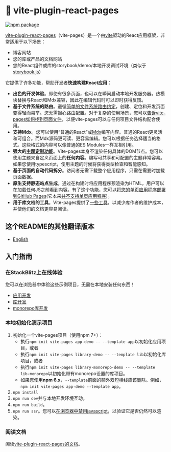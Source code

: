 # 📘 vite-plugin-react-pages

<p>
  <a href="https://www.npmjs.com/package/vite-plugin-react-pages" target="_blank" rel="noopener"><img src="https://img.shields.io/npm/v/vite-plugin-react-pages.svg" alt="npm package" /></a>
</p>

[vite-plugin-react-pages](https://vitejs.github.io/vite-plugin-react-pages)（vite-pages）是一个由[vite](https://github.com/vitejs/vite)驱动的React应用框架，非常适用于以下场景：

- 博客网站
- 您的库或产品的文档网站
- 您的React组件或库的storybook/demo/本地开发调试环境（类似于[storybook.js](https://storybook.js.org/)）

它提供了许多功能，帮助开发者**快速构建React应用**：

- **出色的开发体验**。即使有很多页面，也可以在瞬间启动本地开发服务器。热模块替换与React和Mdx兼容，因此在编辑代码时可以即时获得反馈。
- **基于文件系统的路由**。遵循[简单的文件系统路由约定](https://vitejs.github.io/vite-plugin-react-pages/fs-routing)，创建、定位和开发页面变得轻而易举。您无需担心路由配置。对于复杂的使用场景，您可以[告诉vite-pages如何找到页面文件](https://vitejs.github.io/vite-plugin-react-pages/advanced-fs-routing)，以便vite-pages可以与任何项目文件结构配合使用。
- **支持Mdx**。您可以使用“普通的React”或[Mdx](https://mdxjs.com/)编写内容。普通的React更灵活和可组合。而Mdx源码更可读、更容易编辑。您可以根据任务选择适当的格式。这些格式的内容可以像普通的ES Modules一样互相引用。
- **强大的[主题定制功能](https://vitejs.github.io/vite-plugin-react-pages/theme-customization)**。Vite-pages本身不渲染任何具体的DOM节点。您可以使用主题来自定义页面上的**任何内容**。编写可共享和可配置的主题非常容易。如果您使用typescript，使用主题的时候将获得类型检查和智能感知。
- **基于页面的自动代码拆分**。访问者无需下载整个应用程序，只需在需要时加载页面数据。
- **原生支持静态站点生成**。通过在构建时将应用程序预渲染为HTML，用户可以在加载任何JS之前看到内容。有了这个功能，您可以[将您的单页应用程序部署到GitHub Pages](https://github.com/vitejs/vite-plugin-react-pages/tree/main/doc-site)(它本来[并不支持单页应用程序](https://www.google.com/search?q=github+pages+single+page+apps&oq=github+pages+single+page+apps))。
- **用于库文档的工具**。Vite-pages提供了[一些工具](https://vitejs.github.io/vite-plugin-react-pages/library-documentation-tools)，以减少库作者的维护成本，并使他们的文档更容易阅读。


## 这个README的其他翻译版本

- [English](/README.md)

## 入门指南

### 在StackBlitz上在线体验

您可以在浏览器中体验这些示例项目，无需在本地安装任何东西！

- [应用开发](https://stackblitz.com/fork/github/vitejs/vite-plugin-react-pages/tree/main/packages/create-project/template-app?file=README.md&terminal=dev)
- [库开发](https://stackblitz.com/fork/github/vitejs/vite-plugin-react-pages/tree/main/packages/create-project/template-lib?file=README.md&terminal=dev)
- [monorepo库开发](https://stackblitz.com/fork/github/vitejs/vite-plugin-react-pages/tree/main/packages/create-project/template-lib-monorepo?file=README.md&terminal=dev)

### 本地初始化演示项目

1. 初始化一个vite-pages项目（使用npm 7+）：
   - 执行`npm init vite-pages app-demo -- --template app`以初始化应用项目，或者
   - 执行`npm init vite-pages library-demo -- --template lib`以初始化库项目，或者
   - 执行`npm init vite-pages library-monorepo-demo -- --template lib-monorepo`以初始化带有monorepo设置的库项目。
   - 如果您使用**npm 6.x**，`--template`前面的额外双短横线应该删除。例如，`npm init vite-pages app-demo --template app`。
2. `npm install`
3. `npm run dev`并与本地开发环境互动。
4. `npm run build`。
5. `npm run ssr`。您可以[在浏览器中禁用javascript](https://developer.chrome.com/docs/devtools/javascript/disable/)，以验证它是否仍然可以渲染。

### 阅读文档

阅读[vite-plugin-react-pages的文档](https://vitejs.github.io/vite-plugin-react-pages/)。
